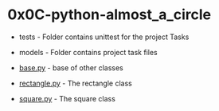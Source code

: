 # 0x0C-python-almost_a_circle

- tests - Folder contains unittest for the project Tasks

- models - Folder contains project task files

- [base.py](./base.py) - base of other classes

- [rectangle.py](./rectangle.py) - The rectangle class 

- [square.py](/square.py) - The square class
